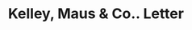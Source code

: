 ---
doi: 10.7916/D8H14D0H
date_other: '1902'
date_other_textual: '1902'
form: correspondence
genre:
- Letters (correspondence)
name:
- Kelley, Maus & Co.
object_in_context_url: https://biggert.cul.columbia.edu/items/view/ave_biggert_00217
subject_hierarchical_geographic:
- Chicago, Illinois, United States
subject_name:
- Kelley, Maus & Co.
title: Kelley, Maus & Co.. Letter
sort_title: Kelley, Maus & Co.. Letter
call_number: ave_biggert_00217
coordinates:
- 41.83694444444445,-87.68472222222222
pid: ave_biggert_00217
identifiers: ave_biggert_00217
canvas_id: ldpd:395492
permalink: "/items/ave_biggert_00217/"
layout: iiif-image-page
---
